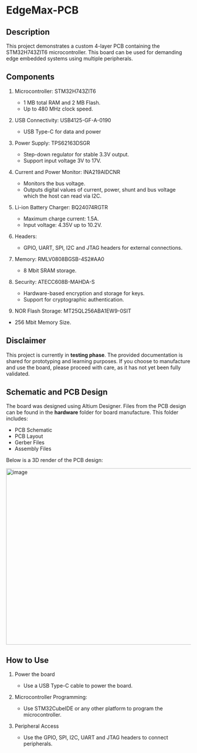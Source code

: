 # EdgeMax-PCB

## Description

This project demonstrates a custom 4-layer PCB containing the STM32H743ZIT6 microcontroller. This board can be used for demanding edge embedded systems using multiple peripherals.

## Components

1. Microcontroller: STM32H743ZIT6
   - 1 MB total RAM and 2 MB Flash.
   - Up to 480 MHz clock speed.
   
2. USB Connectivity: USB4125-GF-A-0190
   - USB Type-C for data and power 

3. Power Supply: TPS62163DSGR
   - Step-down regulator for stable 3.3V output.
   - Support input voltage 3V to 17V.

4. Current and Power Monitor: INA219AIDCNR
   - Monitors the bus voltage.
   - Outputs digital values of current, power, shunt and bus voltage which the host can read via I2C.

6. Li-ion Battery Charger: BQ24074RGTR
   - Maximum charge current: 1.5A.
   - Input voltage: 4.35V up to 10.2V.
     
7. Headers:
   - GPIO, UART, SPI, I2C and JTAG headers for external connections.

8. Memory: RMLV0808BGSB-4S2#AA0
   - 8 Mbit SRAM storage.

9. Security: ATECC608B-MAHDA-S
   - Hardware-based encryption and storage for keys.
   - Support for cryptographic authentication.
  
10. NOR Flash Storage: MT25QL256ABA1EW9-0SIT
   - 256 Mbit Memory Size.
     
## Disclaimer

This project is currently in **testing phase**. The provided documentation is shared for prototyping and learning purposes. If you choose to manufacture and use the board, please proceed with care, as it has not yet been fully validated.

## Schematic and PCB Design

The board was designed using Altium Designer. Files from the PCB design can be found in the **hardware** folder for board manufacture. This folder includes:

- PCB Schematic 
- PCB Layout
- Gerber Files
- Assembly Files

Below is a 3D render of the PCB design:

<img width="1473" height="480" alt="image" src="https://github.com/user-attachments/assets/cc596208-b9fd-4163-9ff7-24b8d7d0c818" />

## How to Use

1. Power the board
   - Use a USB Type-C cable to power the board.
     
2. Microcontroller Programming:
   - Use STM32CubeIDE or any other platform to program the microcontroller.

3. Peripheral Access
   - Use the GPIO, SPI, I2C, UART and JTAG headers to connect peripherals.
